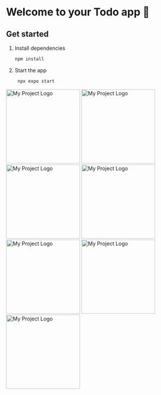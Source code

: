 # Welcome to your Todo app 👋

## Get started

1. Install dependencies

   ```bash
   npm install
   ```

2. Start the app

   ```bash
    npx expo start
   ```
<img src="https://github.com/user-attachments/assets/284b08c8-5fd8-4da2-ba08-748589c71301" alt="My Project Logo" width="200"/>
<img src="https://github.com/user-attachments/assets/0b8f6dbd-36ce-4336-9f93-f585a4b6a5b5" alt="My Project Logo" width="200"/>
<img src="https://github.com/user-attachments/assets/b290743e-526e-47d7-a711-faf596f5d4e9" alt="My Project Logo" width="200"/>
<img src="https://github.com/user-attachments/assets/b2b154e4-0603-4104-a3fb-166cce480650" alt="My Project Logo" width="200"/>
<img src="https://github.com/user-attachments/assets/26a70c51-14bc-4396-b0ac-e67653941935" alt="My Project Logo" width="200"/>
<img src="https://github.com/user-attachments/assets/3818f0bc-c3bd-4f24-95b1-cc6a9aa98065" alt="My Project Logo" width="200"/>
<img src="https://github.com/user-attachments/assets/d64c3f92-a63b-42e0-999a-b2326df6bd40" alt="My Project Logo" width="200"/>



